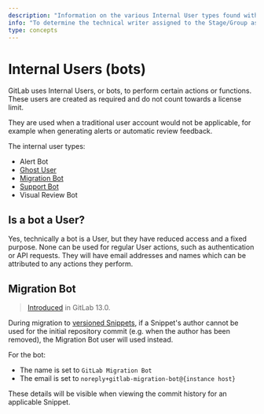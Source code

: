 ```yaml
---
description: "Information on the various Internal User types found within GitLab"
info: "To determine the technical writer assigned to the Stage/Group associated with this page, see https://about.gitlab.com/handbook/engineering/ux/technical-writing/#designated-technical-writers"
type: concepts
---
```


# Internal Users (bots) 

GitLab uses Internal Users, or bots, to perform certain actions or functions.
These users are created as required and do not count towards a license limit.

They are used when a traditional user account would not be applicable, for example
when generating alerts or automatic review feedback.

The internal user types:

- Alert Bot
- [Ghost User](../profile/account/delete_account.md#associated-records)
- [Migration Bot](#migration-bot)
- [Support Bot](../project/service_desk.md#support-bot-user)
- Visual Review Bot

## Is a bot a User?

Yes, technically a bot is a User, but they have reduced access and a fixed purpose. None can be used for regular User 
actions, such as authentication or API requests.
They will have email addresses and names which can be attributed to any actions they perform.

## Migration Bot 

> [Introduced](https://gitlab.com/gitlab-org/gitlab/-/issues/216120) in GitLab 13.0.

During migration to [versioned Snippets](../snippets#versioned-snippets), if a Snippet's author cannot be used for the initial repository
commit (e.g. when the author has been removed), the Migration Bot user will used instead.

For the bot:

- The name is set to  `GitLab Migration Bot`
- The email is set to `noreply+gitlab-migration-bot@{instance host}`

These details will be visible when viewing the commit history for an applicable Snippet.

